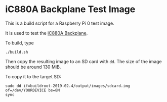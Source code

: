 # iC880A Backplane Test Image

This is a build script for a Raspberry Pi 0 test image.

It is used to test the
[iC880A Backplane](https://github.com/dbrgn/ic880a-backplane/).

To build, type

    ./build.sh

Then copy the resulting image to an SD card with `dd`. The size of the image
should be around 130 MiB.

To copy it to the target SD:

    sudo dd if=buildroot-2019.02.4/output/images/sdcard.img of=/dev/YOURDEVICE bs=8M
    sync
